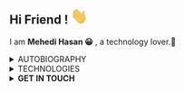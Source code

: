 ## Hi Friend ! <img src="https://raw.githubusercontent.com/Mehedi-MHS/Mehedi-MHS/main/wave.gif" width="30px">

<p> I am <strong>Mehedi Hasan 😀</strong> , a technology lover.🌼</p>
<details>
 <summary> AUTOBIOGRAPHY</summary>
 <ul>
  <li>Started my journey after passing HSC exam from department of science</li>
  <li>Started programming with C.</li>
  <li>Then JavaScript and PHP as scripting language.</li>
  <li>Now focusing on Nodejs and Express framework.</li>
</details>
<details>
 <summary>TECHNOLOGIES</summary>
 <ul>
  <li><strong>Frontend</strong><br>
 HTML😂,CSS, JAVASCRIPT, BOOTSTRAP, JQUERY,LESS.js,JSON,REACTJS and plugins.<br>
  <img src="https://img.shields.io/badge/-BOOTSTRAP-black?style=plastic&logo=bootstrap" width="130px">
    <img src="https://img.shields.io/badge/-JavaScript-black?style=plastic&logo=javascript" width="130px">
     <img src="https://img.shields.io/badge/-jQuery-black?style=plastic&logo=jQuery" width="130px">
       <img src="https://img.shields.io/badge/-LESS-black?style=plastic&logo=less" width="130px">
     <img src="https://img.shields.io/badge/-CSS-black?style=plastic&logo=CSS" width="100px">
     <img src="https://img.shields.io/badge/-JSON-black?style=plastic&logo=json" width="130px">
     <img src="https://img.shields.io/badge/-ReactJs-black?style=plastic&logo=react" width="130px">



</li>


  <li><strong>Backend</strong><br>
JAVASCRIPT,PHP,NODEJS, EXPRESSJS,SQL<br>
  <img src="https://img.shields.io/badge/-JavaScript-black?style=plastic&logo=javascript" width="130px">
   <img src="https://img.shields.io/badge/-Nodejs-black?style=plastic&logo=Node.js" width="130px">
   <img src="https://img.shields.io/badge/-Express-black?style=plastic&logo=Express" width=130px>
   <img src="https://img.shields.io/badge/-SQL-black?style=plastic&logo=sql" width=100px>


</li>
  <li><strong>DATABASE</strong><br>MySQL,Mongodb(not much.will learn later)<br>
  <img src="https://img.shields.io/badge/-MySQL-black?style=plastic&logo=mysql" width="130px">

</li>
  <li><strong>OTHER TECHNOLOGIES<br>
Linux,Git <br>
    <img src="https://img.shields.io/badge/-Linux-white?style=plastic&logo=linux" width="130px">
      <img src="https://img.shields.io/badge/-Git-black?style=plastic&logo=git" width="130px">
     <img src="https://img.shields.io/badge/-NPM-black?style=plastic&logo=npm" width="130px">


</li>
</ul>
<br>

</details>

<details>
 <summary>GET IN TOUCH</summary>
 
  <a href="mailto:mehedishuvo685638@gmail.com"><img src="https://img.shields.io/badge/-gmail-red?style=plastic&logo=Gmail&logoColor=white"></a>
  <a href="https://quora.com/profile/Mehedi-Hasan-4725"><img src="https://img.shields.io/badge/-quora-white?style=plastic&logo=quora&logoColor=red"></a>

</details>
 
